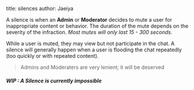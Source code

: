 title: silences
author: Jaeiya

A silence is when an **Admin** or **Moderator** decides to mute a user for inappropriate content or behavior. The duration of the mute depends on the severity of the infraction. _Most mutes will only last 15 - 300 seconds_.

While a user is muted, they may view but not participate in the chat. A silence will generally happen when a user is flooding the chat repeatedly (too quickly or with repeated content).

> Admins and Moderaters are very lenient; it will be deserved

##### WIP : A Silence is currently impossible
